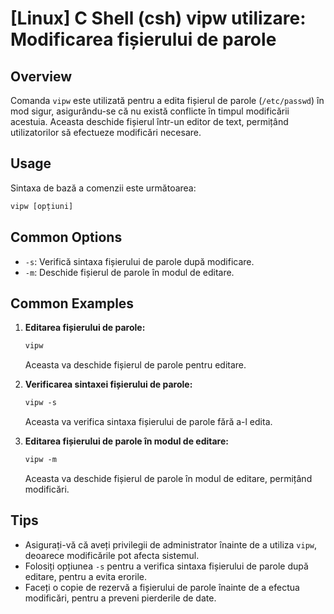 # [Linux] C Shell (csh) vipw utilizare: Modificarea fișierului de parole

## Overview
Comanda `vipw` este utilizată pentru a edita fișierul de parole (`/etc/passwd`) în mod sigur, asigurându-se că nu există conflicte în timpul modificării acestuia. Aceasta deschide fișierul într-un editor de text, permițând utilizatorilor să efectueze modificări necesare.

## Usage
Sintaxa de bază a comenzii este următoarea:

```csh
vipw [opțiuni]
```

## Common Options
- `-s`: Verifică sintaxa fișierului de parole după modificare.
- `-m`: Deschide fișierul de parole în modul de editare.

## Common Examples
1. **Editarea fișierului de parole:**
   ```csh
   vipw
   ```
   Aceasta va deschide fișierul de parole pentru editare.

2. **Verificarea sintaxei fișierului de parole:**
   ```csh
   vipw -s
   ```
   Aceasta va verifica sintaxa fișierului de parole fără a-l edita.

3. **Editarea fișierului de parole în modul de editare:**
   ```csh
   vipw -m
   ```
   Aceasta va deschide fișierul de parole în modul de editare, permițând modificări.

## Tips
- Asigurați-vă că aveți privilegii de administrator înainte de a utiliza `vipw`, deoarece modificările pot afecta sistemul.
- Folosiți opțiunea `-s` pentru a verifica sintaxa fișierului de parole după editare, pentru a evita erorile.
- Faceți o copie de rezervă a fișierului de parole înainte de a efectua modificări, pentru a preveni pierderile de date.